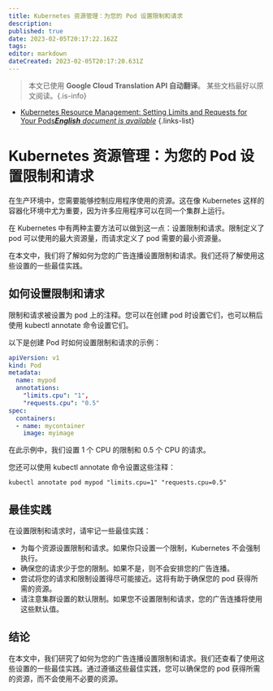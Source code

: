 ```yaml
---
title: Kubernetes 资源管理：为您的 Pod 设置限制和请求
description: 
published: true
date: 2023-02-05T20:17:22.162Z
tags: 
editor: markdown
dateCreated: 2023-02-05T20:17:20.631Z
---
```


> 本文已使用 **Google Cloud Translation API 自动翻译**。
某些文档最好以原文阅读。{.is-info}



- [Kubernetes Resource Management: Setting Limits and Requests for Your Pods***English** document is available*](/en/Knowledge-base/Kubernetes/kubernetes-resource-management-setting-limits-and-requests-for-your-pods)
{.links-list}


# Kubernetes 资源管理：为您的 Pod 设置限制和请求

在生产环境中，您需要能够控制应用程序使用的资源。这在像 Kubernetes 这样的容器化环境中尤为重要，因为许多应用程序可以在同一个集群上运行。

在 Kubernetes 中有两种主要方法可以做到这一点：设置限制和请求。限制定义了 pod 可以使用的最大资源量，而请求定义了 pod 需要的最小资源量。

在本文中，我们将了解如何为您的广告连播设置限制和请求。我们还将了解使用这些设置的一些最佳实践。

## 如何设置限制和请求

限制和请求被设置为 pod 上的注释。您可以在创建 pod 时设置它们，也可以稍后使用 kubectl annotate 命令设置它们。

以下是创建 Pod 时如何设置限制和请求的示例：

```yaml
apiVersion: v1
kind: Pod
metadata:
  name: mypod
  annotations:
    "limits.cpu": "1",
    "requests.cpu": "0.5"
spec:
  containers:
  - name: mycontainer
    image: myimage
```

在此示例中，我们设置 1 个 CPU 的限制和 0.5 个 CPU 的请求。

您还可以使用 kubectl annotate 命令设置这些注释：

```
kubectl annotate pod mypod "limits.cpu=1" "requests.cpu=0.5"
```

## 最佳实践

在设置限制和请求时，请牢记一些最佳实践：

* 为每个资源设置限制和请求。如果你只设置一个限制，Kubernetes 不会强制执行。
* 确保您的请求少于您的限制。如果不是，则不会安排您的广告连播。
* 尝试将您的请求和限制设置得尽可能接近。这将有助于确保您的 pod 获得所需的资源。
* 请注意集群设置的默认限制。如果您不设置限制和请求，您的广告连播将使用这些默认值。

## 结论

在本文中，我们研究了如何为您的广告连播设置限制和请求。我们还查看了使用这些设置的一些最佳实践。通过遵循这些最佳实践，您可以确保您的 pod 获得所需的资源，而不会使用不必要的资源。